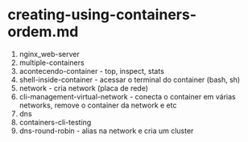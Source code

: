 # creating-using-containers-ordem.md

1. nginx_web-server
  1. multiple-containers
1. acontecendo-container - top, inspect, stats
1. shell-inside-container - acessar o terminal do container (bash, sh)
1. network - cria network (placa de rede)
1. cli-management-virtual-network - conecta o container em várias networks, remove o container da network e etc
1. dns
1. containers-cli-testing
1. dns-round-robin - alias na network e cria um cluster

